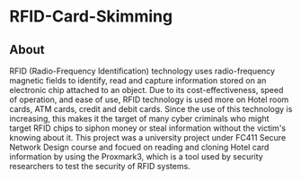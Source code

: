 # RFID-Card-Skimming

## About 

RFID (Radio-Frequency Identification) technology uses radio-frequency magnetic fields to identify, read and capture information stored on an electronic chip attached to an object. Due to its cost-effectiveness, speed of operation, and ease of use, RFID technology is used more on Hotel room cards, ATM cards, credit and debit cards. Since the use of this technology is increasing, this makes it the target of many cyber criminals who might target RFID chips to siphon money or steal information without the victim's knowing about it. This project was a university project under FC411 Secure Network Design course and focued on reading and cloning Hotel card information by using the Proxmark3, which is a tool used by security researchers to test the security of RFID systems.


